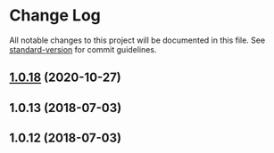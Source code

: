 # Change Log

All notable changes to this project will be documented in this file. See [standard-version](https://github.com/conventional-changelog/standard-version) for commit guidelines.

<a name="1.0.18"></a>
## [1.0.18](https://github.com/vorotina/vanilla-select/compare/v1.0.13...v1.0.18) (2020-10-27)



<a name="1.0.13"></a>
## 1.0.13 (2018-07-03)



<a name="1.0.12"></a>
## 1.0.12 (2018-07-03)
